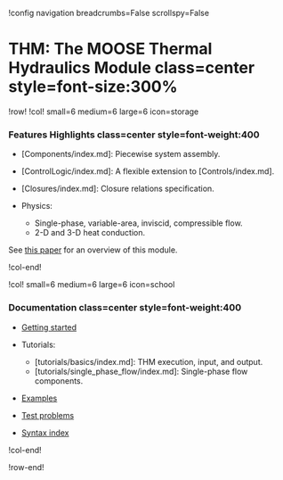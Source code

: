 !config navigation breadcrumbs=False scrollspy=False

# THM: The MOOSE Thermal Hydraulics Module class=center style=font-size:300%

!row!
!col! small=6 medium=6 large=6 icon=storage

### Features Highlights class=center style=font-weight:400

- [Components/index.md]: Piecewise system assembly.
- [ControlLogic/index.md]: A flexible extension to [Controls/index.md].
- [Closures/index.md]: Closure relations specification.
- Physics:

  - Single-phase, variable-area, inviscid, compressible flow.
  - 2-D and 3-D heat conduction.

See [this paper](https://joss.theoj.org/papers/10.21105/joss.06146) for an overview of this module.

!col-end!

!col! small=6 medium=6 large=6 icon=school

### Documentation class=center style=font-weight:400

- [Getting started](modules/thermal_hydraulics/getting_started.md)
- Tutorials:

  - [tutorials/basics/index.md]: THM execution, input, and output.
  - [tutorials/single_phase_flow/index.md]: Single-phase flow components.

- [Examples](modules/thermal_hydraulics/examples/index.md)
- [Test problems](modules/thermal_hydraulics/test_problems/index.md)
- [Syntax index](modules/thermal_hydraulics/syntax.md)

!col-end!

!row-end!
